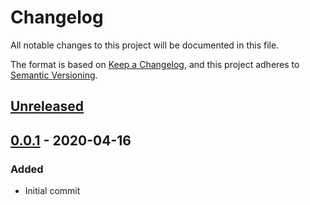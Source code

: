 # Changelog

All notable changes to this project will be documented in this file.

The format is based on [Keep a Changelog](https://keepachangelog.com/en/1.0.0/),
and this project adheres to [Semantic Versioning](https://semver.org/spec/v2.0.0.html).

## [Unreleased]

## [0.0.1] - 2020-04-16
### Added

- Initial commit

[unreleased]: https://github.com/katerberg/7drl/compare/v0.0.1...HEAD
[0.0.1]: https://github.com/katerberg/7drl/releases/tag/v0.0.1
